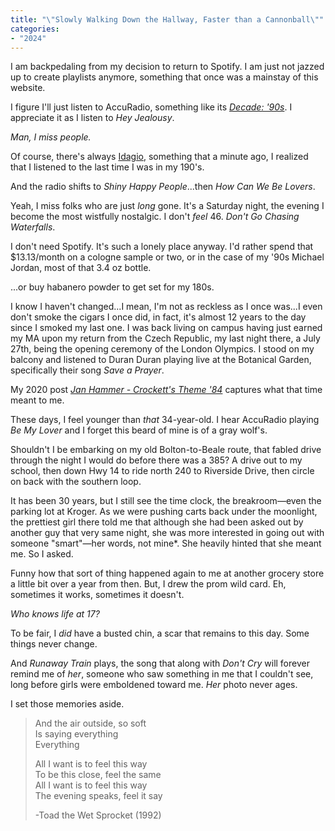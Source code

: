 ```yaml
---
title: "\"Slowly Walking Down the Hallway, Faster than a Cannonball\""
categories:
- "2024"
---
```


I am backpedaling from my decision to return to Spotify.  I am just not jazzed up to create playlists anymore, something that once was a mainstay of this website.  

I figure I'll just listen to AccuRadio, something like its [*Decade: '90s*](https://www.accuradio.com/nineties/). I appreciate it as I listen to *Hey Jealousy*.  

*Man, I miss people.* 

Of course, there's always [Idagio](https://app.idagio.com/discover), something that a minute ago, I realized that I listened to the last time I was in my 190's.

And the radio shifts to *Shiny Happy People*...then *How Can We Be Lovers*.

Yeah, I miss folks who are just *long* gone.  It's a Saturday night, the evening I become the most wistfully nostalgic.  I don't *feel* 46.  *Don't Go Chasing Waterfalls*.

I don't need Spotify.  It's such a lonely place anyway.  I'd rather spend that $13.13/month on a cologne sample or two, or in the case of my '90s Michael Jordan, most of that 3.4 oz bottle.

...or buy habanero powder to get set for my 180s.

I know I haven't changed...I mean, I'm not as reckless as I once was...I even don't smoke the cigars I once did, in fact, it's almost 12 years to the day since I smoked my last one.  I was back living on campus having just earned my MA upon my return from the Czech Republic, my last night there, a July 27th, being the opening ceremony of the London Olympics.  I stood on my balcony and listened to Duran Duran playing live at the Botanical Garden, specifically their song *Save a Prayer*.

My 2020 post [*Jan Hammer - Crockett's Theme '84*](/2020-06-30-jan-hammer-crocketts-theme-1984/) captures what that time meant to me.

These days, I feel younger than *that* 34-year-old.  I hear AccuRadio playing *Be My Lover* and I forget this beard of mine is of a gray wolf's.

Shouldn't I be embarking on my old Bolton-to-Beale route, that fabled drive through the night I would do before there was a 385?  A drive out to my school, then down Hwy 14 to ride north 240 to Riverside Drive, then circle on back with the southern loop.  

It has been 30 years, but I still see the time clock, the breakroom—even the parking lot at Kroger.  As we were pushing carts back under the moonlight, the prettiest girl there told me that although she had been asked out by another guy that very same night, she was more interested in going out with someone "smart"—her words, not mine*. She heavily hinted that she meant me.  So I asked.  

Funny how that sort of thing happened again to me at another grocery store a little bit over a year from then.  But, I drew the prom wild card.  Eh, sometimes it works, sometimes it doesn't.  

*Who knows life at 17?*  

To be fair, I *did* have a busted chin, a scar that remains to this day.  Some things never change.

And *Runaway Train* plays, the song that along with *Don't Cry* will forever remind me of *her*, someone who saw something in me that I couldn't see, long before girls were emboldened toward me.  *Her* photo never ages.

I set those memories aside.

>And the air outside, so soft  
Is saying everything  
Everything  
>  
> All I want is to feel this way  
To be this close, feel the same  
All I want is to feel this way  
The evening speaks, feel it say  
>  
> -Toad the Wet Sprocket (1992)